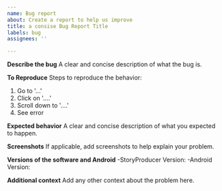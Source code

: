 ```yaml
---
name: Bug report
about: Create a report to help us improve
title: a consise Bug Report Title
labels: bug
assignees: ''

---
```


**Describe the bug**
A clear and concise description of what the bug is.

**To Reproduce**
Steps to reproduce the behavior:
1. Go to '...'
2. Click on '....'
3. Scroll down to '....'
4. See error

**Expected behavior**
A clear and concise description of what you expected to happen.

**Screenshots**
If applicable, add screenshots to help explain your problem.

**Versions of the software and Android**
-StoryProducer Version: 
-Android Version: 

**Additional context**
Add any other context about the problem here.
